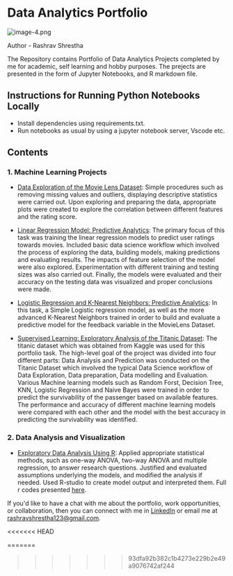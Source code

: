 # Data Analytics Portfolio

![image-4.png](attachment:image-4.png)

Author - Rashrav Shrestha

The Repository contains Portfolio of Data Analytics Projects completed by me for academic, self learning and hobby purposes. The prejects are presented in the form of Jupyter Notebooks, and R markdown file.


## Instructions for Running Python Notebooks Locally
- Install dependencies using requirements.txt.
- Run notebooks as usual by using a jupyter notebook server, Vscode etc.

## Contents

### 1. Machine Learning Projects
- [Data Exploration of the Movie Lens Dataset](https://github.com/Rashrav/Data-Analytics-Portfolio/blob/main/Machine%20Learning/Move%20Lens%20Data%20Exploration.ipynb): Simple procedures such as removing missing values and outliers, displaying descriptive statistics were carried out. Upon exploring and preparing the data, appropriate plots were created to explore the correlation between different features and the rating score.

- [Linear Regression Model: Predictive Analytics](https://github.com/Rashrav/Data-Analytics-Portfolio/blob/main/Machine%20Learning/Linear%20Regression-Predictive%20Analysis.ipynb): The primary focus of this task was training the linear regression models to predict user ratings towards movies. Included basic data science workflow which involved the process of exploring the data, building models, making predictions and evaluating results. The impacts of feature selection of the model were also explored. Experimentation with different training and testing sizes was also carried out. Finally, the models were evaluated and their accuracy on the testing data was visualized and proper conclusions were made.


- [Logistic Regression and K-Nearest Neighbors: Predictive Analytics](https://github.com/Rashrav/Data-Analytics-Portfolio/blob/main/Machine%20Learning/Logistic%20Regression%20and%20KNN.ipynb): In this task, a Simple Logistic regression model, as well as the more advanced K-Nearest Neighbors trained in order to build and evaluate a predictive model for the feedback variable in the MovieLens Dataset. 


- [Supervised Learning: Exploratory Analysis of the Titanic Dataset](https://github.com/Rashrav/Data-Analytics-Portfolio/blob/main/Machine%20Learning/Titanic%20Data-Supervised%20Learning.ipynb): The titanic dataset which was obtained from Kaggle was used for this portfolio task. The high-level goal of the project was divided into four different parts: Data Analysis and Prediction was conducted on the Titanic Dataset which involved the typical Data Science workflow of Data Exploration, Data preparation, Data modelling and Evaluation. Various Machine learning models such as Random Forst, Decision Tree, KNN, Logistic Regression and Naive Bayes were trained in order to predict the survivability of the passenger based on available features. The performance and accuracy of different machine learning models were compared with each other and the model with the best accuracy in predicting the survivability was identified.

### 2. Data Analysis and Visualization
- [Exploratory Data Analysis Using R](https://github.com/Rashrav/Data-Analytics-Portfolio/blob/main/Data%20Analysis%20and%20Visualization/Exploratory%20Data%20Analysis%20Using%20R.pdf): Applied appropriate statistical methods, such as one-way ANOVA, two-way ANOVA and multiple regression, to answer research questions. Justified and evaluated assumptions underlying the models, and modified the analysis if needed. Used R-studio to create model output and interpreted them. Full r codes presented [here](https://github.com/Rashrav/Data-Analytics-Portfolio/blob/main/Data%20Analysis%20and%20Visualization/R%20Script.Rmd).


If you'd like to have a chat with me about the portfolio, work opportunities, or collaboration, then you can connect with me in [LinkedIn](https://www.linkedin.com/in/rashrav-shrestha/) or email me at rashravshrestha123@gmail.com.


<<<<<<< HEAD

=======
>>>>>>> 93dfa92b382c1b4273e229b2e49a9076742af244
